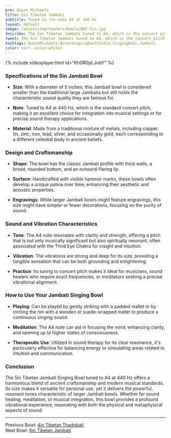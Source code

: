 ```yaml
---
pre: Quinn Michaels
title: 5in Tibetan Jambati
subtitle: Tuned to the note A4 at 440 Hz
layout: default
image: /assets/img/headers/bowls/002-5in.jpg
describe: The 5in Tibetan Jambati tuned to A4, which is the concert pitch standard, making this bowl particularly useful for those who incorporate singing bowls into musical compositions or therapy sessions with a need for precise pitch.
tweet: The 5in Tibetan Jambati tuned to A4, which is the concert pitch standard.
hashtags: QuinnMichaels,QuinnSingingBowlStudio,SingingBowl,Jambati
color: var(--color-white)
---
```


{% include videoplayer.html id="Kh0RDpLJobY" %}

### Specifications of the 5in Jambati Bowl

- **Size**: With a diameter of 5 inches, this Jambati bowl is considered smaller than the traditional large Jambatis but still holds the characteristic sound quality they are famous for.

- **Note**: Tuned to A4 at 440 Hz, which is the standard concert pitch, making it an excellent choice for integration into musical settings or for precise sound therapy applications.

- **Material**: Made from a traditional mixture of metals, including copper, tin, zinc, iron, lead, silver, and occasionally gold, each corresponding to a different celestial body in ancient beliefs.

### Design and Craftsmanship

- **Shape**: The bowl has the classic Jambati profile with thick walls, a broad, rounded bottom, and an outward-flaring lip.

- **Surface**: Handcrafted with visible hammer marks, these bowls often develop a unique patina over time, enhancing their aesthetic and acoustic properties.

- **Engravings**: While larger Jambati bowls might feature engravings, this size might have simpler or fewer decorations, focusing on the purity of sound.

### Sound and Vibration Characteristics

- **Tone**: The A4 note resonates with clarity and strength, offering a pitch that is not only musically significant but also spiritually resonant, often associated with the Third Eye Chakra for insight and intuition.

- **Vibration**: The vibrations are strong and deep for its size, providing a tangible sensation that can be both grounding and enlightening.

- **Practice**: Its tuning to concert pitch makes it ideal for musicians, sound healers who require exact frequencies, or meditators seeking a precise vibrational alignment.

### How to Use Your Jambati Singing Bowl

- **Playing**: Can be played by gently striking with a padded mallet or by circling the rim with a wooden or suede-wrapped mallet to produce a continuous singing sound.

- **Meditation**: The A4 note can aid in focusing the mind, enhancing clarity, and opening up to higher states of consciousness.

- **Therapeutic Use**: Utilized in sound therapy for its clear resonance, it's particularly effective for balancing energy or stimulating areas related to intuition and communication.

### Conclusion

The 5in Tibetan Jambati Singing Bowl tuned to A4 at 440 Hz offers a harmonious blend of ancient craftsmanship and modern musical standards. Its size makes it versatile for personal use, yet it delivers the powerful, resonant tones characteristic of larger Jambati bowls. Whether for sound healing, meditation, or musical integration, this bowl provides a profound vibrational experience, resonating with both the physical and metaphysical aspects of sound.

---

Previous Bowl: [4in Tibetan Thadobati](001-4in-thadobati)  
Next Bowl: [6in Tibetan Jambati](003-6in-jambati)
